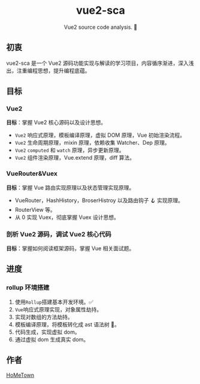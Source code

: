 <h1 style="text-align: center">vue2-sca</h1>
<p style="text-align: center">Vue2 source code analysis. 🚀</p>

## 初衷

vue2-sca 是一个 Vue2 源码功能实现与解读的学习项目，内容循序渐进，深入浅出，注重编程思想，提升编程底蕴。

## 目标

### Vue2

**目标**：掌握 Vue2 核心源码以及设计思想。

- `Vue2` 响应式原理，模板编译原理，虚拟 DOM 原理，Vue 初始渲染流程。
- `Vue2` 生命周期原理，mixin 原理，依赖收集 Watcher、Dep 原理。
- `Vue2` `computed` 和 `watch` 原理，异步更新原理。
- `Vue2` 组件渲染原理，Vue.extend 原理，diff 算法。

### VueRouter&Vuex

**目标**：掌握 Vue 路由实现原理以及状态管理实现原理。

- VueRouter，HashHistory，BroserHistroy 以及路由钩子 🪝 实现原理。
- RouterView 等。
- 从 0 实现 Vuex，彻底掌握 Vuex 设计思想。

### 剖析 Vue2 源码，调试 Vue2 核心代码

**目标**：掌握如何阅读框架源码，掌握 Vue 相关面试题。

## 进度

### rollup 环境搭建

1. 使用`Rollup`搭建基本开发环境。✅
2. `Vue`响应式原理实现，对象属性劫持。
3. 实现对数组的方法劫持。
4. 模板编译原理，将模板转化成 ast 语法树 🌲。
5. 代码生成，实现虚拟 dom。
6. 通过虚拟 dom 生成真实 dom。

## 作者

[HoMeTown](https://juejin.cn/user/4116184668057390)

